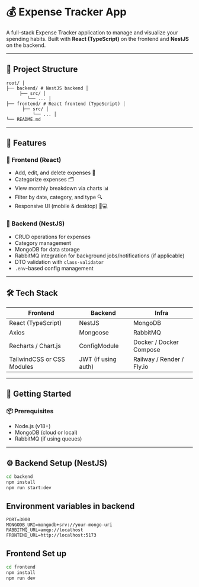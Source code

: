 # 💰 Expense Tracker App

A full-stack Expense Tracker application to manage and visualize your spending habits. Built with **React (TypeScript)** on the frontend and **NestJS** on the backend.

---


## 📁 Project Structure
```
root/ │ 
├── backend/ # NestJS backend │ 
     ├── src/ │ 
        └── ... │ 
├── frontend/ # React frontend (TypeScript) │ 
      ├── src/ │ 
          └── ... │ 
└── README.md

```



---

## 🔧 Features

### 🧠 Frontend (React)
- Add, edit, and delete expenses 💸
- Categorize expenses 🗂️
- View monthly breakdown via charts 📊
- Filter by date, category, and type 🔍
- Responsive UI (mobile & desktop) 📱💻

### 🚀 Backend (NestJS)
- CRUD operations for expenses
- Category management
- MongoDB for data storage
- RabbitMQ integration for background jobs/notifications (if applicable)
- DTO validation with `class-validator`
- `.env`-based config management

---

## 🛠️ Tech Stack

| Frontend | Backend | Infra |
|----------|---------|-------|
| React (TypeScript) | NestJS | MongoDB |
| Axios | Mongoose | RabbitMQ |
| Recharts / Chart.js | ConfigModule | Docker / Docker Compose |
| TailwindCSS or CSS Modules | JWT (if using auth) | Railway / Render / Fly.io |

---

## 🚀 Getting Started

### 📦 Prerequisites
- Node.js (v18+)
- MongoDB (cloud or local)
- RabbitMQ (if using queues)


---

## ⚙️ Backend Setup (NestJS)

```bash
cd backend
npm install
npm run start:dev
```

## Environment variables in backend
```
PORT=3000
MONGODB_URI=mongodb+srv://your-mongo-uri
RABBITMQ_URL=amqp://localhost
FRONTEND_URL=http://localhost:5173
```


## Frontend Set up
```bash
cd frontend
npm install
npm run dev
```

